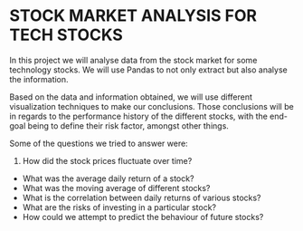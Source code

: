 # STOCK MARKET ANALYSIS FOR TECH STOCKS

In this project we will analyse data from the stock market for some technology stocks.
We will use Pandas to not only extract but also analyse the information.

Based on the data and information obtained, we will use different visualization techniques to make our conclusions.
Those conclusions will be in regards to the performance history of the different stocks, with the end-goal being to define their risk factor, amongst other things.

Some of the questions we tried to answer were:
  1. How did the stock prices fluctuate over time?
  - What was the average daily return of a stock?
  - What was the moving average of different stocks?
  - What is the correlation between daily returns of various stocks?
  - What are the risks of investing in a particular stock?
  - How could we attempt to predict the behaviour of future stocks?

